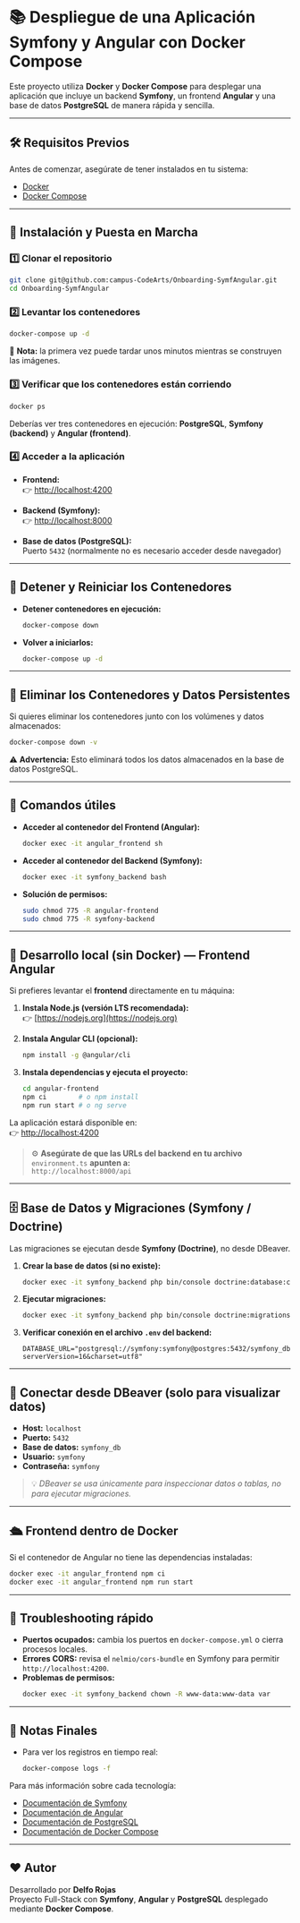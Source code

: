 # 📚 Despliegue de una Aplicación Symfony y Angular con Docker Compose

Este proyecto utiliza **Docker** y **Docker Compose** para desplegar una aplicación que incluye un backend **Symfony**, un frontend **Angular** y una base de datos **PostgreSQL** de manera rápida y sencilla.

---

## 🛠️ Requisitos Previos

Antes de comenzar, asegúrate de tener instalados en tu sistema:

- [Docker](https://docs.docker.com/get-docker/)
- [Docker Compose](https://docs.docker.com/compose/install/)

---

## 🚀 Instalación y Puesta en Marcha

### 1️⃣ Clonar el repositorio

```bash
git clone git@github.com:campus-CodeArts/Onboarding-SymfAngular.git
cd Onboarding-SymfAngular
```

### 2️⃣ Levantar los contenedores

```bash
docker-compose up -d
```

📌 **Nota:** la primera vez puede tardar unos minutos mientras se construyen las imágenes.

### 3️⃣ Verificar que los contenedores están corriendo

```bash
docker ps
```

Deberías ver tres contenedores en ejecución: **PostgreSQL**, **Symfony (backend)** y **Angular (frontend)**.

### 4️⃣ Acceder a la aplicación

- **Frontend:**  
  👉 [http://localhost:4200](http://localhost:4200)

- **Backend (Symfony):**  
  👉 [http://localhost:8000](http://localhost:8000)

- **Base de datos (PostgreSQL):**  
  Puerto `5432` (normalmente no es necesario acceder desde navegador)

---

## 🔄 Detener y Reiniciar los Contenedores

- **Detener contenedores en ejecución:**
  ```bash
  docker-compose down
  ```

- **Volver a iniciarlos:**
  ```bash
  docker-compose up -d
  ```

---

## 🧹 Eliminar los Contenedores y Datos Persistentes

Si quieres eliminar los contenedores junto con los volúmenes y datos almacenados:

```bash
docker-compose down -v
```

⚠️ **Advertencia:** Esto eliminará todos los datos almacenados en la base de datos PostgreSQL.

---

## 🧰 Comandos útiles

- **Acceder al contenedor del Frontend (Angular):**
  ```bash
  docker exec -it angular_frontend sh
  ```

- **Acceder al contenedor del Backend (Symfony):**
  ```bash
  docker exec -it symfony_backend bash
  ```

- **Solución de permisos:**
  ```bash
  sudo chmod 775 -R angular-frontend
  sudo chmod 775 -R symfony-backend
  ```

---

## 🧩 Desarrollo local (sin Docker) — Frontend Angular

Si prefieres levantar el **frontend** directamente en tu máquina:

1. **Instala Node.js (versión LTS recomendada):**  
   👉 [https://nodejs.org](https://nodejs.org)

2. **Instala Angular CLI (opcional):**
   ```bash
   npm install -g @angular/cli
   ```

3. **Instala dependencias y ejecuta el proyecto:**
   ```bash
   cd angular-frontend
   npm ci        # o npm install
   npm run start # o ng serve
   ```

La aplicación estará disponible en:  
👉 [http://localhost:4200](http://localhost:4200)

> ⚙️ **Asegúrate de que las URLs del backend en tu archivo** `environment.ts` **apunten a:**  
> `http://localhost:8000/api`

---

## 🗄️ Base de Datos y Migraciones (Symfony / Doctrine)

Las migraciones se ejecutan desde **Symfony (Doctrine)**, no desde DBeaver.

1. **Crear la base de datos (si no existe):**
   ```bash
   docker exec -it symfony_backend php bin/console doctrine:database:create
   ```

2. **Ejecutar migraciones:**
   ```bash
   docker exec -it symfony_backend php bin/console doctrine:migrations:migrate -n
   ```

3. **Verificar conexión en el archivo `.env` del backend:**
   ```env
   DATABASE_URL="postgresql://symfony:symfony@postgres:5432/symfony_db?serverVersion=16&charset=utf8"
   ```

---

## 🧠 Conectar desde DBeaver (solo para visualizar datos)

- **Host:** `localhost`  
- **Puerto:** `5432`  
- **Base de datos:** `symfony_db`  
- **Usuario:** `symfony`  
- **Contraseña:** `symfony`

> 💡 *DBeaver se usa únicamente para inspeccionar datos o tablas, no para ejecutar migraciones.*

---

## 🛳️ Frontend dentro de Docker

Si el contenedor de Angular no tiene las dependencias instaladas:

```bash
docker exec -it angular_frontend npm ci
docker exec -it angular_frontend npm run start
```

---

## 🧯 Troubleshooting rápido

- **Puertos ocupados:** cambia los puertos en `docker-compose.yml` o cierra procesos locales.  
- **Errores CORS:** revisa el `nelmio/cors-bundle` en Symfony para permitir `http://localhost:4200`.  
- **Problemas de permisos:**  
  ```bash
  docker exec -it symfony_backend chown -R www-data:www-data var
  ```

---

## 🎯 Notas Finales

- Para ver los registros en tiempo real:
  ```bash
  docker-compose logs -f
  ```

Para más información sobre cada tecnología:
- [Documentación de Symfony](https://symfony.com/doc)
- [Documentación de Angular](https://angular.io/docs)
- [Documentación de PostgreSQL](https://www.postgresql.org/docs/)
- [Documentación de Docker Compose](https://docs.docker.com/compose/)

---

## ❤️ Autor

Desarrollado por **Delfo Rojas**  
Proyecto Full-Stack con **Symfony**, **Angular** y **PostgreSQL** desplegado mediante **Docker Compose**.
